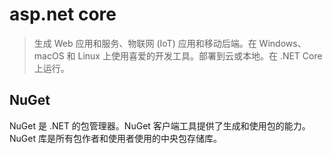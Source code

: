 # asp.net core

> 生成 Web 应用和服务、物联网 (IoT) 应用和移动后端。在 Windows、macOS 和 Linux 上使用喜爱的开发工具。部署到云或本地。在 .NET Core 上运行。

## NuGet

NuGet 是 .NET 的包管理器。NuGet 客户端工具提供了生成和使用包的能力。NuGet 库是所有包作者和使用者使用的中央包存储库。

##
